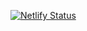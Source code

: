 [![Netlify Status](https://api.netlify.com/api/v1/badges/11c50d23-9e6e-4dd1-b6cf-9c878caf9abe/deploy-status)](https://app.netlify.com/sites/kaertchen/deploys)
